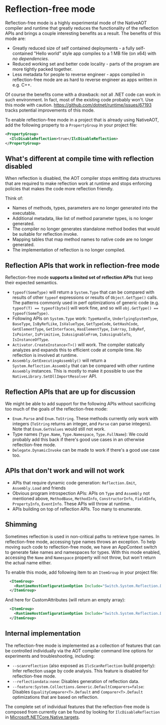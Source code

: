 # Reflection-free mode

Reflection-free mode is a highly experimental mode of the NativeAOT compiler and runtime that greatly reduces the functionality of the reflection APIs and brings a couple interesting benefits as a result. The benefits of this mode are:

* Greatly reduced size of self contained deployments - a fully self-contained "Hello world" style app compiles to a 1 MB file (on x64) with _no dependencies_.
* Reduced working set and better code locality - parts of the program are more tightly packed together.
* Less metadata for people to reverse engineer - apps compiled in reflection-free mode are as hard to reverse engineer as apps written in e.g. C++.

Of course the benefits come with a drawback: not all .NET code can work in such environment. In fact, most of the existing code probably won't. Use this mode with caution. https://github.com/dotnet/runtime/issues/67193 tracks potential improvements of this mode.

To enable reflection-free mode in a project that is already using NativeAOT, add the following property to a `PropertyGroup` in your project file:

```xml
<PropertyGroup>
  <IlcDisableReflection>true</IlcDisableReflection>
</PropertyGroup>
```

## What's different at compile time with reflection disabled

When reflection is disabled, the AOT compiler stops emitting data structures that are required to make reflection work at runtime and stops enforcing policies that makes the code more reflection friendly.

Think of:
* Names of methods, types, parameters are no longer generated into the executable.
* Additional metadata, like list of method parameter types, is no longer generated.
* The compiler no longer generates standalone method bodies that would be suitable for reflection invoke.
* Mapping tables that map method names to native code are no longer generated.
* The implementation of reflection is no longer compiled.

## Reflection APIs that work in reflection-free mode

Reflection-free mode **supports a limited set of reflection APIs** that keep their expected semantics.

* `typeof(SomeType)` will return a `System.Type` that can be compared with results of other `typeof` expressions or results of `Object.GetType()` calls. The patterns commonly used in perf optimizations of generic code (e.g. `typeof(T) == typeof(byte)`) will work fine, and so will `obj.GetType() == typeof(SomeType)`.
* Following APIs on `System.Type` work: `TypeHandle`, `UnderlyingSystemType`, `BaseType`, `IsByRefLike`, `IsValueType`, `GetTypeCode`, `GetHashCode`, `GetElementType`, `GetInterfaces`, `HasElementType`, `IsArray`, `IsByRef`, `IsPointer`, `IsPrimitive`, `IsAssignableFrom`, `IsAssignableTo`, `IsInstanceOfType`.
* `Activator.CreateInstance<T>()` will work. The compiler statically analyzes and expands this to efficient code at compile time. No reflection is involved at runtime.
* `Assembly.GetExecutingAssembly()` will return a `System.Reflection.Assembly` that can be compared with other runtime `Assembly` instances. This is mostly to make it possible to use the `NativeLibrary.SetDllImportResolver` API.

## Reflection APIs that are up for discussion

We might be able to add support for the following APIs without sacrificing too much of the goals of the reflection-free mode:

* `Enum.Parse` and `Enum.ToString`. These methods currently only work with integers (`ToString` returns an integer, and `Parse` can parse integers). Note that `Enum.GetValues` would still not work.
* Type names (`Type.Name`, `Type.Namespace`, `Type.FullName`): We could probably add this back if there's good use cases in an otherwise reflection-free mode.
* `Delegate.DynamicInvoke` can be made to work if there's a good use case too.

## APIs that don't work and will not work

* APIs that require dynamic code generation: `Reflection.Emit`, `Assembly.Load` and friends
* Obvious program introspection APIs: APIs on `Type` and `Assembly` not mentioned above, `MethodBase`, `MethodInfo`, `ConstructorInfo`, `FieldInfo`, `PropertyInfo`, `EventInfo`. These APIs will throw at runtime.
* APIs building on top of reflection APIs. Too many to enumerate.

## Shimming

Sometimes reflection is used in non-critical paths to retrieve type names. In reflection-free mode, accessing type names throws an exception. To help moving such code to reflection-free mode, we have an AppContext switch to generate fake names and namespaces for types. With this mode enabled, accessing the `Name` and `Namespace` property will not throw, but won't return the actual name either.

To enable this mode, add following item to an `ItemGroup` in your project file:

```xml
  <ItemGroup>
    <RuntimeHostConfigurationOption Include="Switch.System.Reflection.Disabled.DoNotThrowForNames" Value="true" />
  </ItemGroup>
```

And here for CustomAttributes (will return an empty array):

```xml
  <ItemGroup>
    <RuntimeHostConfigurationOption Include="Switch.System.Reflection.Disabled.DoNotThrowForAttributes" Value="true" />
  </ItemGroup>
```

## Internal implementation

The reflection-free mode is implemented as a collection of features that can be controlled individually via the AOT compiler command line options for experiments and troubleshooting, including:
- `--scanreflection` (also exposed as `IlcScanReflection` build property): Infer reflection usage by code analysis. This feature is disabled for reflection-free mode.
- `--reflectiondata:none`: Disables generation of reflection data.
- `--feature:System.Collections.Generic.DefaultComparers=false`: Disables `EqualityComparer<T>.Default` and `Comparer<T>.Default` optimizations that are based on reflection.

The complete set of individual features that the reflection-free mode is composed from currently can be found by looking for `IlcDisableReflection` in [Microsoft.NETCore.Native.targets](../BuildIntegration/Microsoft.NETCore.Native.targets).
